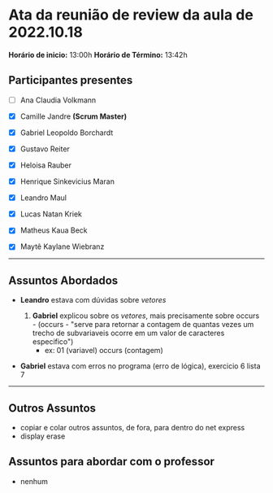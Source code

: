 # Ata da reunião de review da aula de 2022.10.18

**Horário de inicio:** 13:00h  **Horário de Término:** 13:42h




## Participantes presentes

- [ ] Ana  Claudia Volkmann

- [x] Camille Jandre **(Scrum Master)**

- [x] Gabriel Leopoldo Borchardt

- [x] Gustavo Reiter

- [x] Heloisa Rauber

- [x] Henrique Sinkevicius Maran 

- [x] Leandro Maul

- [x] Lucas Natan Kriek

- [x] Matheus Kaua Beck

- [x] Maytê Kaylane Wiebranz 



---



## Assuntos Abordados  



- **Leandro** estava com dúvidas sobre *vetores*  
    1. **Gabriel** explicou sobre os *vetores*, mais precisamente sobre occurs - (occurs - "serve para retornar a contagem de quantas vezes um trecho de subvariaveis ocorre em um valor de caracteres especifico")   
        - ex: 01 (variavel) occurs (contagem)  

- **Gabriel** estava com erros no programa (erro de lógica), exercicio 6 lista 7  
   

     
  


                  



---



## Outros Assuntos

- copiar e colar outros assuntos, de fora, para dentro do net express  
- display erase   


  

## Assuntos para abordar com o professor  

- nenhum  